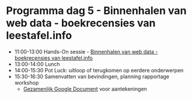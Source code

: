 # Programma dag 5 - Binnenhalen van web data - boekrecensies van leestafel.info

+ 11:00-13:00 Hands-On sessie - [Binnenhalen van web data - boekrecensies van leestafel.info](opdracht.md)
+ 13:00-14:00 Lunch
+ 14:00-15:30 Pot Luck: uitloop of terugkomen op eerdere onderwerpen
+ 15:30-16:30 Samenvatten van bevindingen, planning rapportage workshop
    + [Gezamenlijk Google Document](https://docs.google.com/document/d/1GR4o1FG6pmbyQaDH_ZzPQRUBGjZknBZSB_13TVE22Pw/edit#) voor aantekeningen
